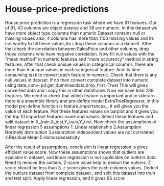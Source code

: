 # House-price-predictions
House price prediction is a regression task where we have 81 features. Out of 81, 43 columns are object datatye and 38 are numeric. 
In this dataset we have more object type columns than numeric.Dataset contains null or missing values also, 4 columns has more than 1100  missing values and its not worthy to fill
these values,So i drop these columns in a dataset. After that  check the correlation between SalesPrice and other columns, drop those columns who have negative correlation.
Now fill null values with the "mean method" in numeric features and "more occurency" method in string features. After that check unique values in categorical columns, there are more than 5 unique values in each categorical feature. And its time consuming task to convert each feature in numeric. Check that there is any null values in dataset. If no then convert complete dataset into numeric. using           data_conv=pd.get_dummies(data,drop_first=True)
This will gives converted data and i copy this in other dataframe. Now we have total 239 features.
We need to check that which feature is important and in sklerarn there is a ensemble library and pre-define model ExtraTreeRegressor, in this model pre-define function is 
feature_importances_, it will gives you the value of each feature.
Plot these features values on barplot and it gives you the top 10 important features name and values.
Select these features and split dataset in     X_train,X_test,Y_train,Y_test.
Now check the assumptions of linear regression  5 assumptions
                                                 1. Linear relationship
                                                 2.Assumption Normally distribution
                                                 3.assumption independent values are not correlated
                                                 4.Residual Mean
                                                 5.Homoscedasticity

After  the result of  assumptions, conclusion is linear regression is gives efficient value score. 
Now these assumptions shows that outliers are available in dataset, and linear regression is not applicable on outliers data. Need to remove the outliers, Z-score value help to deduct the outliers. Z score should be less than 3, z score gives the each columns values. 
Deduct the outliers dataset from complete dataset , and split this dataset into train and test split. 
Apply linear regression, and it gives 86 score 
